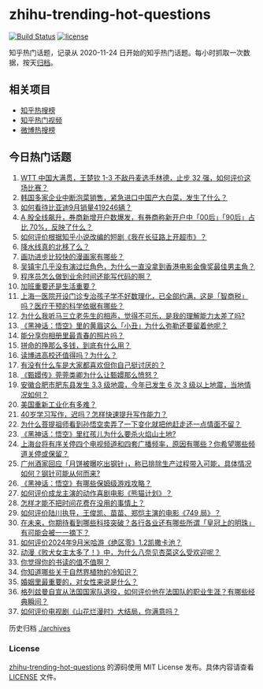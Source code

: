 # zhihu-trending-hot-questions

[![Build Status](https://github.com/justjavac/zhihu-trending-hot-questions/workflows/ci/badge.svg?branch=master)](https://github.com/justjavac/zhihu-trending-hot-questions/actions)
[![license](https://img.shields.io/github/license/justjavac/zhihu-trending-hot-questions)](https://github.com/justjavac/zhihu-trending-hot-questions/blob/master/LICENSE)

知乎热门话题，记录从 2020-11-24
日开始的知乎热门话题。每小时抓取一次数据，按天[归档](./archives)。

## 相关项目

- [知乎热搜榜](https://github.com/justjavac/zhihu-trending-top-search)
- [知乎热门视频](https://github.com/justjavac/zhihu-trending-hot-video)
- [微博热搜榜](https://github.com/justjavac/weibo-trending-hot-search)

## 今日热门话题

<!-- BEGIN -->
<!-- 最后更新时间 Wed Oct 02 2024 02:27:34 GMT+0800 (China Standard Time) -->

1. [WTT 中国大满贯，王楚钦 1-3 不敌丹麦选手林德，止步 32 强，如何评价这场比赛？](https://www.zhihu.com/question/710994157)
1. [韩国多家企业中断泡菜销售，紧急进口中国产大白菜，发生了什么？](https://www.zhihu.com/question/668271679)
1. [如何看待比亚迪9月销量419246辆？](https://www.zhihu.com/question/709987934)
1. [A 股全线飙升，券商新增开户数爆发，有券商称新开户中「00后」「90后」占比 70%，反映了什么？](https://www.zhihu.com/question/697099368)
1. [如何评价根据知乎小说改编的短剧《我在长征路上开超市》？](https://www.zhihu.com/question/707728492)
1. [降水线真的北移了么？](https://www.zhihu.com/question/658045420)
1. [画功进步比较快的漫画家有哪些？](https://www.zhihu.com/question/667969082)
1. [吴镇宇几乎没有演过烂角色，为什么一直没拿到香港电影金像奖最佳男主角？](https://www.zhihu.com/question/543831417)
1. [程序员怎么做到业余时间还能写代码的啊？](https://www.zhihu.com/question/666257706)
1. [加班重要还是生活重要？](https://www.zhihu.com/question/673637505)
1. [上海一医院开设门诊专治孩子学不好数理化，已全部约满，这是「智商税」吗？医疗干预的科学依据有哪些？](https://www.zhihu.com/question/708366809)
1. [为什么我听马三立老先生的相声，觉得不可乐，是我的理解能力太差了吗?](https://www.zhihu.com/question/664517392)
1. [《黑神话：悟空》里的黄眉这么「小丑」为什么弥勒还要留着他呢？](https://www.zhihu.com/question/667977091)
1. [能分享你相册里最青春的照片吗？](https://www.zhihu.com/question/619248459)
1. [拼命的挣那么多钱，到底有什么用？](https://www.zhihu.com/question/500002629)
1. [读博进高校还值得吗？为什么？](https://www.zhihu.com/question/559201308)
1. [有没有什么车是大家都喜欢但你自己挺讨厌的？](https://www.zhihu.com/question/538271377)
1. [《甄嬛传》莞莞类卿为什么让甄嬛那么愤怒？](https://www.zhihu.com/question/666799924)
1. [安徽合肥市肥东县发生 3.3 级地震，今年已发生 6 次 3 级以上地震，当地情况如何？](https://www.zhihu.com/question/708416616)
1. [美国重新工业化有多难？](https://www.zhihu.com/question/662670683)
1. [40岁学习写作，迟吗？怎样快速提升写作能力？](https://www.zhihu.com/question/700685967)
1. [为什么菩提祖师看到孙悟空卖弄了一下变化就把他赶走还一点情面不留？](https://www.zhihu.com/question/667620165)
1. [《黑神话：悟空》里红孩儿为什么要杀火焰山土地?](https://www.zhihu.com/question/667185926)
1. [上海台将有序关停四个电视频道和四套广播频率，原因有哪些？你希望哪些频道关停或保留？](https://www.zhihu.com/question/675875374)
1. [广州酒家回应「月饼被曝吃出钢针」，称已排除生产过程带入可能，具体情况如何？钢针可能从何而来?](https://www.zhihu.com/question/683442973)
1. [《黑神话：悟空》有哪些保姆级游戏攻略？](https://www.zhihu.com/question/664774119)
1. [如何评价成龙主演的动作喜剧电影《熊猫计划》？](https://www.zhihu.com/question/686309739)
1. [怎样才能不把时间花费在没用的事情上？](https://www.zhihu.com/question/667713348)
1. [如何评价陆川执导，王俊凯、苗苗、郑恺主演的电影《749 局》？](https://www.zhihu.com/question/673428856)
1. [在未来，你期待看到哪些科技突破？各行各业还有哪些所谓「皇冠上的明珠」有可能会被一一摘下？](https://www.zhihu.com/question/667514954)
1. [如何评价2024年9月米哈游《绝区零》1.2凯撒卡池？](https://www.zhihu.com/question/668195274)
1. [动漫《败犬女主太多了！》中，为什么八奈见杏菜这么受欢迎呢？](https://www.zhihu.com/question/666055267)
1. [你觉得你的书读的值不值啊？](https://www.zhihu.com/question/697059565)
1. [你知道哪些关于自然界植物的冷知识？](https://www.zhihu.com/question/63305720)
1. [婚姻里最重要的，对女性来说是什么？](https://www.zhihu.com/question/700865442)
1. [格列兹曼自宣从法国国家队退役，如何评价他在法国队的职业生涯？有哪些经典瞬间？](https://www.zhihu.com/question/699224254)
1. [如何评价电视剧《山花烂漫时》大结局，你满意吗？](https://www.zhihu.com/question/672211572)

<!-- END -->

历史归档 [./archives](./archives)

### License

[zhihu-trending-hot-questions](https://github.com/justjavac/zhihu-trending-hot-questions)
的源码使用 MIT License 发布。具体内容请查看 [LICENSE](./LICENSE) 文件。
